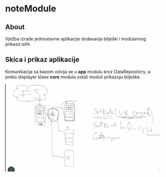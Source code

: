 # noteModule

## About

Vježba izrade jednostavne aplikacije dodavanja bilješki i modularnog prikaza istih. 

## Skica i prikaz aplikacije

Komunikacija sa bazom odvija se u **app** modulu kroz DataRepository, a preko displayer klase **core** modula ostali moduli prikazuju bilješke.


![Skica arhitekture](https://github.com/dmujanovic/noteModule/blob/0e3950d8c5187a87c9e2e3f513d68dbb1e9c7d82/docs/modularity%20sketch.jpg)
